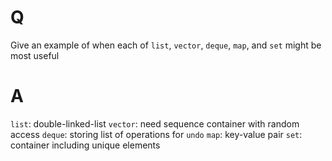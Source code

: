 # Q
Give an example of when each of `list`, `vector`, `deque`, `map`, and `set` might be most useful

# A
`list`: double-linked-list
`vector`: need sequence container with random access
`deque`: storing list of operations for `undo`
`map`: key-value pair
`set`: container including unique elements